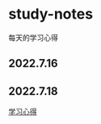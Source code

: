 # study-notes
每天的学习心得
## 2022.7.16
[](https://github.com/Michael-Chao/study-notes/blob/main/2022_7_16.md)
## 2022.7.18
[学习心得](https://github.com/Michael-Chao/study-notes/blob/main/2022_7_18.md)
